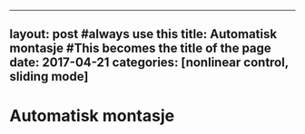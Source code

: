 
---
layout: post #always use this
title: Automatisk montasje   #This becomes the title of the page
date: 2017-04-21
categories: [nonlinear control, sliding mode]
---
# Automatisk montasje #
